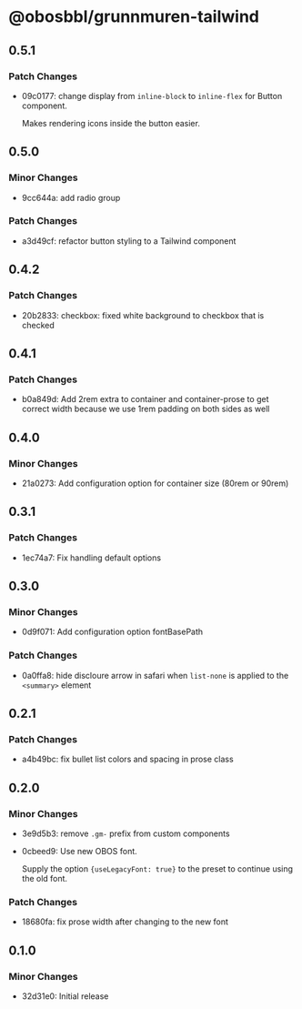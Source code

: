 # @obosbbl/grunnmuren-tailwind

## 0.5.1

### Patch Changes

- 09c0177: change display from `inline-block` to `inline-flex` for Button component.

  Makes rendering icons inside the button easier.

## 0.5.0

### Minor Changes

- 9cc644a: add radio group

### Patch Changes

- a3d49cf: refactor button styling to a Tailwind component

## 0.4.2

### Patch Changes

- 20b2833: checkbox: fixed white background to checkbox that is checked

## 0.4.1

### Patch Changes

- b0a849d: Add 2rem extra to container and container-prose to get correct width because we use 1rem padding on both sides as well

## 0.4.0

### Minor Changes

- 21a0273: Add configuration option for container size (80rem or 90rem)

## 0.3.1

### Patch Changes

- 1ec74a7: Fix handling default options

## 0.3.0

### Minor Changes

- 0d9f071: Add configuration option fontBasePath

### Patch Changes

- 0a0ffa8: hide discloure arrow in safari when `list-none` is applied to the `<summary>` element

## 0.2.1

### Patch Changes

- a4b49bc: fix bullet list colors and spacing in prose class

## 0.2.0

### Minor Changes

- 3e9d5b3: remove `.gm-` prefix from custom components
- 0cbeed9: Use new OBOS font.

  Supply the option `{useLegacyFont: true}` to the preset to continue using the old font.

### Patch Changes

- 18680fa: fix prose width after changing to the new font

## 0.1.0

### Minor Changes

- 32d31e0: Initial release
